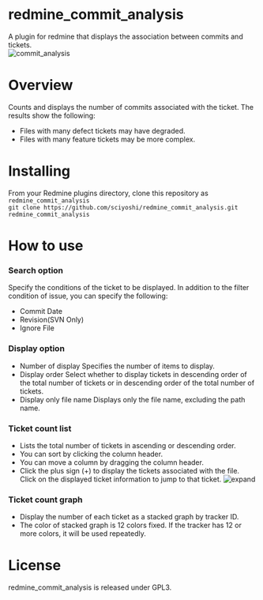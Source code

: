 # redmine_commit_analysis
A plugin for redmine that displays the association between commits and tickets.  
![commit_analysis](https://user-images.githubusercontent.com/28261510/55772384-f4499c00-5ac6-11e9-8792-73b5562ab0fd.png)
# Overview
Counts and displays the number of commits associated with the ticket.
The results show the following:
- Files with many defect tickets may have degraded.
- Files with many feature tickets may be more complex.
# Installing
From your Redmine plugins directory, clone this repository as `redmine_commit_analysis`  
```git clone https://github.com/sciyoshi/redmine_commit_analysis.git redmine_commit_analysis```
# How to use
### Search option
Specify the conditions of the ticket to be displayed.
In addition to the filter condition of issue, you can specify the following:
- Commit Date
- Revision(SVN Only)
- Ignore File
### Display option
- Number of display
Specifies the number of items to display.
- Display order
Select whether to display tickets in descending order of the total number of tickets or in descending order of the total number of tickets.
- Display only file name
Displays only the file name, excluding the path name.
### Ticket count list
- Lists the total number of tickets in ascending or descending order.
- You can sort by clicking the column header.
- You can move a column by dragging the column header.
- Click the plus sign (+) to display the tickets associated with the file. Click on the displayed ticket information to jump to that ticket.
![expand](https://user-images.githubusercontent.com/28261510/55775465-5d83dc00-5ad4-11e9-9c5d-a31f8c80528b.png)
### Ticket count graph
- Display the number of each ticket as a stacked graph by tracker ID.
- The color of stacked graph is 12 colors fixed. If the tracker has 12 or more colors, it will be used repeatedly.
# License
redmine_commit_analysis is released under GPL3.
